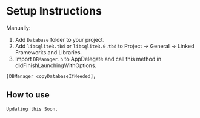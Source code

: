 # Setup Instructions
Manually:
1. Add `Database` folder to your project.
2. Add `libsqlite3.tbd` or `libsqlite3.0.tbd` to Project -> General -> Linked Frameworks and Libraries.
3. Import `DBManager.h` to AppDelegate and call this method in didFinishLaunchingWithOptions.
```objc 
[DBManager copyDatabaseIfNeeded]; 
```

How to use 
---------
```objc
Updating this Soon.
```
